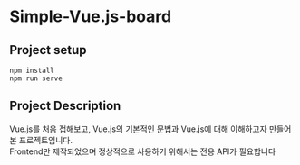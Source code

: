 # Simple-Vue.js-board

## Project setup
```
npm install
npm run serve
```
## Project Description
Vue.js를 처음 접해보고, 
Vue.js의 기본적인 문법과 Vue.js에 대해 이해하고자 만들어본 프로젝트입니다.<br>
Frontend만 제작되었으며 정상적으로 사용하기 위해서는 전용 API가 필요합니다
